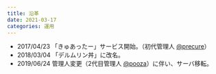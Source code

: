 ```yaml
---
title: 沿革
date: 2021-03-17
categories: 運用
---
```


- 2017/04/23 「きゅあったー」サービス開始。（初代管理人 [@precure](https://mstdn.delmulin.com/@precure)）
- 2018/03/04 「デルムリン丼」に改名。
- 2019/06/24 管理人変更（2代目管理人 [@pooza](https://mstdn.delmulin.com/@pooza)）に伴い、サーバ移転。
